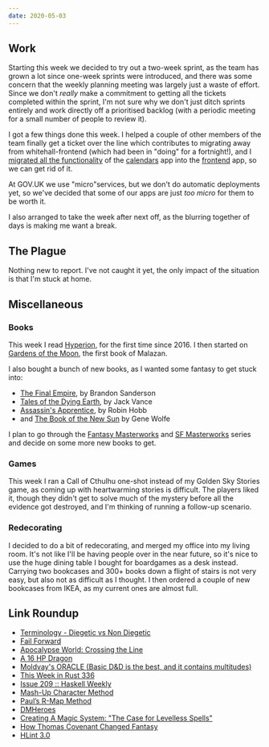 ```yaml
---
date: 2020-05-03
---
```


## Work

Starting this week we decided to try out a two-week sprint, as the
team has grown a lot since one-week sprints were introduced, and there
was some concern that the weekly planning meeting was largely just a
waste of effort.  Since we don't *really* make a commitment to getting
all the tickets completed within the sprint, I'm not sure why we don't
just ditch sprints entirely and work directly off a prioritised
backlog (with a periodic meeting for a small number of people to
review it).

I got a few things done this week.  I helped a couple of other members
of the team finally get a ticket over the line which contributes to
migrating away from whitehall-frontend (which had been in "doing" for
a fortnight!), and I [migrated all the functionality][] of the
[calendars][] app into the [frontend][] app, so we can get rid of it.

At GOV.UK we use "micro"services, but we don't do automatic
deployments yet, so we've decided that some of our apps are just *too
micro* for them to be worth it.

I also arranged to take the week after next off, as the blurring
together of days is making me want a break.

[migrated all the functionality]: https://github.com/alphagov/frontend/pull/2341
[calendars]: https://github.com/alphagov/calendars
[frontend]: https://github.com/alphagov/frontend


## The Plague

Nothing new to report.  I've not caught it yet, the only impact of the
situation is that I'm stuck at home.


## Miscellaneous

### Books

This week I read [Hyperion][], for the first time since 2016.  I then
started on [Gardens of the Moon][], the first book of Malazan.

I also bought a bunch of new books, as I wanted some fantasy to get stuck into:

- [The Final Empire][], by Brandon Sanderson
- [Tales of the Dying Earth][], by Jack Vance
- [Assassin's Apprentice][], by Robin Hobb
- and [The Book of the New Sun][] by Gene Wolfe

I plan to go through the [Fantasy Masterworks][] and [SF Masterworks][] series and decide on some more new books to get.

[Hyperion]: https://en.wikipedia.org/wiki/Hyperion_(Simmons_novel)
[Gardens of the Moon]: https://en.wikipedia.org/wiki/Malazan_Book_of_the_Fallen
[The Final Empire]: https://en.wikipedia.org/wiki/Mistborn:_The_Final_Empire
[Tales of the Dying Earth]: https://en.wikipedia.org/wiki/Dying_Earth
[Assassin's Apprentice]: https://en.wikipedia.org/wiki/Assassin%27s_Apprentice
[The Book of the New Sun]: https://en.wikipedia.org/wiki/The_Book_of_the_New_Sun
[Fantasy Masterworks]: https://en.wikipedia.org/wiki/Fantasy_Masterworks
[SF Masterworks]: https://en.wikipedia.org/wiki/SF_Masterworks

### Games

This week I ran a Call of Cthulhu one-shot instead of my Golden Sky
Stories game, as coming up with heartwarming stories is difficult.
The players liked it, though they didn't get to solve much of the
mystery before all the evidence got destroyed, and I'm thinking of
running a follow-up scenario.

### Redecorating

I decided to do a bit of redecorating, and merged my office into my
living room.  It's not like I'll be having people over in the near
future, so it's nice to use the huge dining table I bought for
boardgames as a desk instead.  Carrying two bookcases and 300+ books
down a flight of stairs is not very easy, but also not as difficult as
I thought.  I then ordered a couple of new bookcases from IKEA, as my
current ones are almost full.

## Link Roundup

- [Terminology - Diegetic vs Non Diegetic ](http://cavegirlgames.blogspot.com/2019/09/terminology-diegetic-vs-non-diegetic.html)
- [Fail Forward ](https://www.runagame.net/2015/12/fail-forward.html)
- [Apocalypse World: Crossing the Line ](https://mightyatom.blogspot.com/2010/10/apocalypse-world-crossing-line.html)
- [A 16 HP Dragon](https://www.latorra.org/2012/05/15/a-16-hp-dragon/)
- [Moldvay's ORACLE (Basic D&D is the best, and it contains multitudes)](https://methodsetmadness.blogspot.com/2019/11/moldvays-oracle-basic-d-is-best-and-it.html)
- [This Week in Rust 336](https://this-week-in-rust.org/blog/2020/04/29/this-week-in-rust-336/)
- [Issue 209 :: Haskell Weekly](https://haskellweekly.news/issue/209.html)
- [Mash-Up Character Method](http://www.bastionland.com/2020/04/mash-up-character-method.html)
- [Paul’s R-Map Method](https://www.indiegamereadingclub.com/indie-game-reading-club/pauls-r-map-method/)
- [DMHeroes](http://www.dmheroes.com/)
- [Creating A Magic System: "The Case for Levelless Spells"](https://signsofthelocust.com/2020/04/30/creating-a-magic-system-the-case-for-levelless-spells/)
- [How Thomas Covenant Changed Fantasy](https://www.grimdarkmagazine.com/thomas-covenant-changed-fantasy/)
- [HLint 3.0](http://neilmitchell.blogspot.com/2020/05/hlint-30.html)
